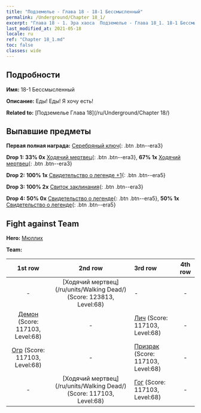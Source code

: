 ```yaml
---
title: "Подземелье - Глава 18 - 18-1 Бессмысленный"
permalink: /Underground/Chapter 18_1/
excerpt: "Глава 18 - 1. Эра хаоса  Подземелье - Глава 18_1. 18-1 Бессмысленный"
last_modified_at: 2021-05-18
locale: ru
ref: "Chapter 18_1.md"
toc: false
classes: wide
---
```


## Подробности

 **Имя:** 18-1 Бессмысленный

 **Описание:** Еды! Еды! Я хочу есть!

 **Related to:** [Подземелье Глава 18](/ru/Underground/Chapter 18/)

## Выпавшие предметы

 **Первая полная награда:** [Серебряный ключ](/ItemsRU/con_693/){: .btn .btn--era3}

 **Drop 1:** **33% 0x** [Ходячий мертвец](/ItemsRU/unt_209/){: .btn .btn--era3}, **67% 1x** [Ходячий мертвец](/ItemsRU/unt_209/){: .btn .btn--era3}

 **Drop 2:** **100% 1x** [Свидетельство о легенде +1](/ItemsRU/mat_74/){: .btn .btn--era5}

 **Drop 3:** **100% 2x** [Свиток заклинания](/ItemsRU/con_694/){: .btn .btn--era3}

 **Drop 4:** **50% 0x** [Свидетельство о легенде](/ItemsRU/mat_67/){: .btn .btn--era5}, **50% 1x** [Свидетельство о легенде](/ItemsRU/mat_67/){: .btn .btn--era5}


## Fight against Team
 **Hero:** [Мюллих](/ru/heroes/Mullich/)

 **Team:**


  | 1st row | 2nd row | 3rd row | 4th row |
  |:----:|:----:|:----|:----:|
  | - | [Ходячий мертвец](/ru/units/Walking Dead/) (Score: 123813, Level:68)  | - | - |
  | [Демон](/ru/units/Demon/) (Score: 117103, Level:68)  | - | [Лич](/ru/units/Lich/) (Score: 117103, Level:68)  | - |
  | [Огр](/ru/units/Ogre/) (Score: 117103, Level:68)  | - | [Призрак](/ru/units/Wight/) (Score: 117103, Level:68)  | - |
  | - | [Ходячий мертвец](/ru/units/Walking Dead/) (Score: 117103, Level:68)  | [Гог](/ru/units/Gog/) (Score: 117103, Level:68)  | - |


